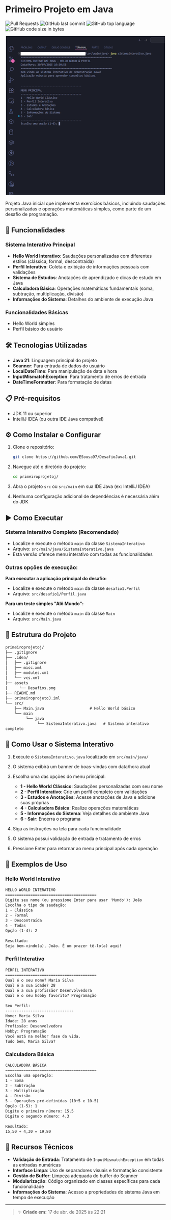 # Primeiro Projeto em Java

![Pull Requests](https://img.shields.io/github/issues-pr/ESousa97/DesafioJava1?style=for-the-badge)
![GitHub last commit](https://img.shields.io/github/last-commit/ESousa97/DesafioJava1?style=for-the-badge)
![GitHub top language](https://img.shields.io/github/languages/top/ESousa97/DesafioJava1?style=for-the-badge)
![GitHub code size in bytes](https://img.shields.io/github/languages/code-size/ESousa97/DesafioJava1?style=for-the-badge)

<div align="center">

![Imagem do Projeto](/assets/Desafios.png)

</div>

Projeto Java inicial que implementa exercícios básicos, incluindo saudações personalizadas e operações matemáticas simples, como parte de um desafio de programação.

## 🚀 Funcionalidades

### Sistema Interativo Principal
- **Hello World Interativo**: Saudações personalizadas com diferentes estilos (clássica, formal, descontraída)
- **Perfil Interativo**: Coleta e exibição de informações pessoais com validações
- **Sistema de Estudos**: Anotações de aprendizado e dicas de estudo em Java
- **Calculadora Básica**: Operações matemáticas fundamentais (soma, subtração, multiplicação, divisão)
- **Informações do Sistema**: Detalhes do ambiente de execução Java

### Funcionalidades Básicas
- Hello World simples
- Perfil básico do usuário

## 🛠️ Tecnologias Utilizadas

- **Java 21**: Linguagem principal do projeto
- **Scanner**: Para entrada de dados do usuário
- **LocalDateTime**: Para manipulação de data e hora
- **InputMismatchException**: Para tratamento de erros de entrada
- **DateTimeFormatter**: Para formatação de datas

## 📋 Pré-requisitos

- JDK 11 ou superior
- IntelliJ IDEA (ou outra IDE Java compatível)

## ⚙️ Como Instalar e Configurar

1. Clone o repositório:
   ```bash
   git clone https://github.com/ESousa97/DesafioJava1.git
   ```

2. Navegue até o diretório do projeto:
   ```bash
   cd primeiroprojetoj/
   ```

3. Abra o projeto `src` ou `src/main` em sua IDE Java (ex: IntelliJ IDEA)

4. Nenhuma configuração adicional de dependências é necessária além do JDK

## ▶️ Como Executar

### Sistema Interativo Completo (Recomendado)
- Localize e execute o método `main` da classe `SistemaInterativo`
- Arquivo: `src/main/java/SistemaInterativo.java`
- Esta versão oferece menu interativo com todas as funcionalidades

### Outras opções de execução:

**Para executar a aplicação principal do desafio:**
- Localize e execute o método `main` da classe `desafio1.Perfil` 
- Arquivo: `src/desafio1/Perfil.java`

**Para um teste simples "Alô Mundo":**
- Localize e execute o método `main` da classe `Main` 
- Arquivo: `src/Main.java`

## 📖 Estrutura do Projeto

```
primeiroprojetoj/
├── .gitignore
├── .idea/
│   ├── .gitignore
│   ├── misc.xml
│   ├── modules.xml
│   └── vcs.xml
├── assets
|     └── Desafios.png
├── README.md
├── primeiroprojetoJ.iml
└── src/
    ├── Main.java                    # Hello World básico
    └── main
         └── java
              └── SistemaInterativo.java   # Sistema interativo completo
```

## 🎯 Como Usar o Sistema Interativo

1. Execute o `SistemaInterativo.java` localizado em `src/main/java/`
2. O sistema exibirá um banner de boas-vindas com data/hora atual
3. Escolha uma das opções do menu principal:
   - **1 - Hello World Clássico**: Saudações personalizadas com seu nome
   - **2 - Perfil Interativo**: Crie um perfil completo com validações
   - **3 - Estudos e Anotações**: Acesse anotações de Java e adicione suas próprias
   - **4 - Calculadora Básica**: Realize operações matemáticas
   - **5 - Informações do Sistema**: Veja detalhes do ambiente Java
   - **6 - Sair**: Encerra o programa

4. Siga as instruções na tela para cada funcionalidade
5. O sistema possui validação de entrada e tratamento de erros
6. Pressione Enter para retornar ao menu principal após cada operação

## 🎨 Exemplos de Uso

### Hello World Interativo
```
HELLO WORLD INTERATIVO
========================================
Digite seu nome (ou pressione Enter para usar 'Mundo'): João
Escolha o tipo de saudação:
1 - Clássica
2 - Formal
3 - Descontraída  
4 - Todas
Opção (1-4): 2

Resultado:
Seja bem-vindo(a), João. É um prazer tê-lo(a) aqui!
```

### Perfil Interativo
```
PERFIL INTERATIVO
========================================
Qual é o seu nome? Maria Silva
Qual é a sua idade? 28
Qual é a sua profissão? Desenvolvedora
Qual é o seu hobby favorito? Programação

Seu Perfil:
------------------------------
Nome: Maria Silva
Idade: 28 anos
Profissão: Desenvolvedora
Hobby: Programação
Você está na melhor fase da vida.
Tudo bem, Maria Silva?
```

### Calculadora Básica
```
CALCULADORA BÁSICA
========================================
Escolha uma operação:
1 - Soma
2 - Subtração
3 - Multiplicação
4 - Divisão
5 - Operações pré-definidas (10+5 e 10-5)
Opção (1-5): 1
Digite o primeiro número: 15.5
Digite o segundo número: 4.3

Resultado:
15,50 + 4,30 = 19,80
```

## 🔧 Recursos Técnicos

- **Validação de Entrada**: Tratamento de `InputMismatchException` em todas as entradas numéricas
- **Interface Limpa**: Uso de separadores visuais e formatação consistente
- **Gestão de Buffer**: Limpeza adequada do buffer do Scanner
- **Modularização**: Código organizado em classes específicas para cada funcionalidade
- **Informações do Sistema**: Acesso a propriedades do sistema Java em tempo de execução

---

> ✨ **Criado em:** 17 de abr. de 2025 às 22:21
